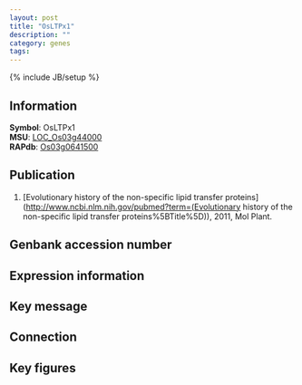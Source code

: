 ```yaml
---
layout: post
title: "OsLTPx1"
description: ""
category: genes
tags: 
---
```

{% include JB/setup %}

## Information
__Symbol__: OsLTPx1  
__MSU__: [LOC_Os03g44000](http://rice.plantbiology.msu.edu/cgi-bin/ORF_infopage.cgi?orf=LOC_Os03g44000)  
__RAPdb__: [Os03g0641500](http://rapdb.dna.affrc.go.jp/viewer/gbrowse_details/irgsp1?name=Os03g0641500)  

## Publication
1. [Evolutionary history of the non-specific lipid transfer proteins](http://www.ncbi.nlm.nih.gov/pubmed?term=(Evolutionary history of the non-specific lipid transfer proteins%5BTitle%5D)), 2011, Mol Plant.

## Genbank accession number

## Expression information

## Key message

## Connection

## Key figures


